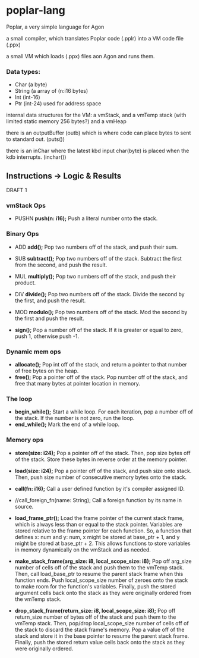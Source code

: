 # poplar-lang
Poplar, a very simple language for Agon

a small compiler, which translates Poplar code (.pplr) into a VM code file (.ppx)

a small VM which loads (.ppx) files aon Agon and runs them.

### Data types:

- Char (a byte)
- String (a array of (n:i16 bytes)
- Int (int-16)
- Ptr (int-24) used for address space

internal data structures for the VM: 
a vmStack, and a vmTemp stack (with limited static memory 256 bytes?) and a vmHeap

there is an outputBuffer (outb) which is where code can place bytes to sent to standard out. (puts())

there is an inChar where the latest kbd input char(byte) is placed when the kdb interrupts. (inchar())

## Instructions	-> Logic & Results

DRAFT 1

### vmStack Ops

- PUSHN **push(n: i16);**	Push a literal number onto the stack.

### Binary Ops

- ADD **add();**	Pop two numbers off of the stack, and push their sum.
- SUB **subtract();**	Pop two numbers off of the stack. Subtract the first from the second, and push the result.
- MUL **multiply();**	Pop two numbers off of the stack, and push their product.
- DIV **divide();**	Pop two numbers off of the stack. Divide the second by the first, and push the result.
- MOD **modulo();** Pop two numbers off of the stack. Mod the second by the first and push the result.

- **sign();**	Pop a number off of the stack. If it is greater or equal to zero, push 1, otherwise push -1.

### Dynamic mem ops

- **allocate();**	Pop int off of the stack, and return a pointer to that number of free bytes on the heap.
- **free();**	Pop a pointer off of the stack. Pop number off of the stack, and free that many bytes at pointer location in memory.

### The loop
- **begin_while();**	Start a while loop. For each iteration, pop a number off of the stack. If the number is not zero, run the loop.
- **end_while();**	Mark the end of a while loop.

### Memory ops

- **store(size: i24);**	Pop a pointer off of the stack. Then, pop size bytes off of the stack. Store these bytes in reverse order at the memory pointer.
- **load(size: i24);**	Pop a pointer off of the stack, and push size onto stack. Then, push size number of consecutive memory bytes onto the stack.

- **call(fn: i16);**	Call a user defined function by it's compiler assigned ID.
- //call_foreign_fn(name: String);	Call a foreign function by its name in source.
- **load_frame_ptr();**	Load the frame pointer of the current stack frame, which is always less than or equal to the stack pointer. Variables are stored relative to the frame pointer for each function. 
So, a function that defines x: num and y: num, x might be stored at base_ptr + 1, and y might be stored at base_ptr + 2. 
This allows functions to store variables in memory dynamically on the vmStack and as needed.

- **make_stack_frame(arg_size: i8, local_scope_size: i8);**	Pop off arg_size number of cells off of the stack and push them to the vmTemp stack. 
Then, call load_base_ptr to resume the parent stack frame when this function ends. 
Push local_scope_size number of zeroes onto the stack to make room for the function's variables. 
Finally, push the stored argument cells back onto the stack as they were originally ordered from the vmTemp stack.
- **drop_stack_frame(return_size: i8, local_scope_size: i8);**	Pop off return_size number of bytes off of the stack and push them to the vmTemp stack. 
Then, pop/drop local_scope_size number of cells off of the stack to discard the stack frame's memory. 
Pop a value off of the stack and store it in the base pointer to resume the parent stack frame. 
Finally, push the stored return value cells back onto the stack as they were originally ordered.
